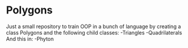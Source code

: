 # Polygons
Just a small repository to train OOP in a bunch of language by creating a class Polygons and the following child classes:
-Triangles
-Quadrilaterals
And this in:
-Phyton
